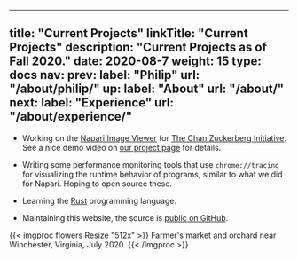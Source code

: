 
---
title: "Current Projects"
linkTitle: "Current Projects"
description: "Current Projects as of Fall 2020."
date: 2020-08-7
weight: 15
type: docs
nav:
    prev:
        label: "Philip"
        url: "/about/philip/"
    up:
        label: "About"
        url: "/about/"
    next:
        label: "Experience"
        url: "/about/experience/"
---

* Working on the [Napari Image Viewer](https://napari.org/) for [The Chan
  Zuckerberg Initiative](https://chanzuckerberg.com/). See a nice demo
  video on [our project page](/projects/napari) for details.

* Writing some performance monitoring tools that use `chrome://tracing` for
  visualizing the runtime behavior of programs, similar to what we did for
  Napari. Hoping to open source these.

* Learning the [Rust](https://www.rust-lang.org/) programming language.
  
* Maintaining this website, the source is [public on
  GitHub](https://github.com/tobeva/tobeva.com).

{{< imgproc flowers Resize "512x" >}}
Farmer's market and orchard near Winchester, Virginia, July 2020.
{{< /imgproc >}}
